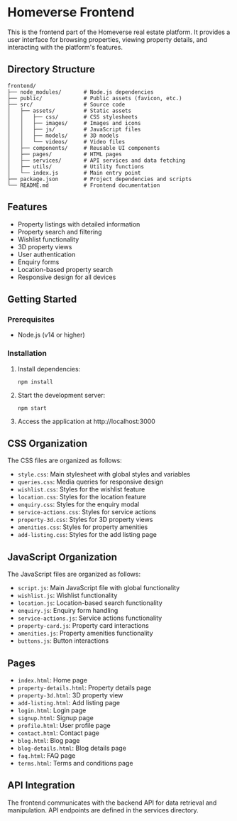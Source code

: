 # Homeverse Frontend

This is the frontend part of the Homeverse real estate platform. It provides a user interface for browsing properties, viewing property details, and interacting with the platform's features.

## Directory Structure

```
frontend/
├── node_modules/       # Node.js dependencies
├── public/             # Public assets (favicon, etc.)
├── src/                # Source code
│   ├── assets/         # Static assets
│   │   ├── css/        # CSS stylesheets
│   │   ├── images/     # Images and icons
│   │   ├── js/         # JavaScript files
│   │   ├── models/     # 3D models
│   │   └── videos/     # Video files
│   ├── components/     # Reusable UI components
│   ├── pages/          # HTML pages
│   ├── services/       # API services and data fetching
│   ├── utils/          # Utility functions
│   └── index.js        # Main entry point
├── package.json        # Project dependencies and scripts
└── README.md           # Frontend documentation
```

## Features

- Property listings with detailed information
- Property search and filtering
- Wishlist functionality
- 3D property views
- User authentication
- Enquiry forms
- Location-based property search
- Responsive design for all devices

## Getting Started

### Prerequisites

- Node.js (v14 or higher)

### Installation

1. Install dependencies:
   ```
   npm install
   ```

2. Start the development server:
   ```
   npm start
   ```

3. Access the application at http://localhost:3000

## CSS Organization

The CSS files are organized as follows:

- `style.css`: Main stylesheet with global styles and variables
- `queries.css`: Media queries for responsive design
- `wishlist.css`: Styles for the wishlist feature
- `location.css`: Styles for the location feature
- `enquiry.css`: Styles for the enquiry modal
- `service-actions.css`: Styles for service actions
- `property-3d.css`: Styles for 3D property views
- `amenities.css`: Styles for property amenities
- `add-listing.css`: Styles for the add listing page

## JavaScript Organization

The JavaScript files are organized as follows:

- `script.js`: Main JavaScript file with global functionality
- `wishlist.js`: Wishlist functionality
- `location.js`: Location-based search functionality
- `enquiry.js`: Enquiry form handling
- `service-actions.js`: Service actions functionality
- `property-card.js`: Property card interactions
- `amenities.js`: Property amenities functionality
- `buttons.js`: Button interactions

## Pages

- `index.html`: Home page
- `property-details.html`: Property details page
- `property-3d.html`: 3D property view
- `add-listing.html`: Add listing page
- `login.html`: Login page
- `signup.html`: Signup page
- `profile.html`: User profile page
- `contact.html`: Contact page
- `blog.html`: Blog page
- `blog-details.html`: Blog details page
- `faq.html`: FAQ page
- `terms.html`: Terms and conditions page

## API Integration

The frontend communicates with the backend API for data retrieval and manipulation. API endpoints are defined in the services directory. 